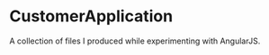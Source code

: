 CustomerApplication
===================
A collection of files I produced while experimenting with AngularJS.
